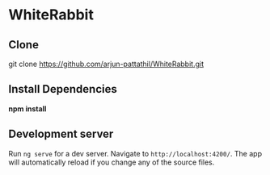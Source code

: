 # WhiteRabbit

## Clone
git clone https://github.com/arjun-pattathil/WhiteRabbit.git

## Install Dependencies
**npm install**

## Development server

Run `ng serve` for a dev server. Navigate to `http://localhost:4200/`. The app will automatically reload if you change any of the source files.


